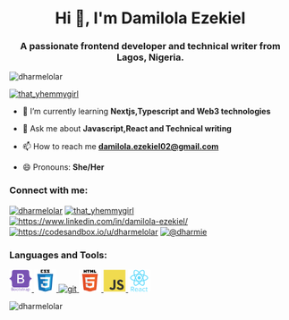 

<!--
**dharmelolar/dharmelolar** is a ✨ _special_ ✨ repository because its `README.md` (this file) appears on your GitHub profile.

Here are some ideas to get you started:

- 🔭 I’m currently working on ...
- 🌱 I’m currently learning ...
- 👯 I’m looking to collaborate on ...
- 🤔 I’m looking for help with ...
- 💬 Ask me about ...
- 📫 How to reach me: ...
- 😄 Pronouns: ...
- ⚡ Fun fact: ...
-->
<h1 align="center">Hi 👋, I'm Damilola Ezekiel</h1>
<h3 align="center">A passionate frontend developer and technical writer from Lagos, Nigeria.</h3>

<p align="left"> <img src="https://komarev.com/ghpvc/?username=dharmelolar&label=Profile%20views&color=0e75b6&style=flat" alt="dharmelolar" /> </p>

<p align="left"> <a href="https://twitter.com/that_yhemmygirl" target="blank"><img src="https://img.shields.io/twitter/follow/that_yhemmygirl?logo=twitter&style=for-the-badge" alt="that_yhemmygirl" /></a> </p>

- 🌱 I’m currently learning **Nextjs,Typescript and Web3 technologies**

- 💬 Ask me about **Javascript,React and Technical writing**

- 📫 How to reach me **damilola.ezekiel02@gmail.com**
  
- 😄 Pronouns: **She/Her**



<h3 align="left">Connect with me:</h3>
<p align="left">
<a href="https://dev.to/dharmelolar" target="blank"><img align="center" src="https://raw.githubusercontent.com/rahuldkjain/github-profile-readme-generator/master/src/images/icons/Social/devto.svg" alt="dharmelolar" height="30" width="40" /></a>
<a href="https://twitter.com/that_yhemmygirl" target="blank"><img align="center" src="https://raw.githubusercontent.com/rahuldkjain/github-profile-readme-generator/master/src/images/icons/Social/twitter.svg" alt="that_yhemmygirl" height="30" width="40" /></a>
<a href="https://linkedin.com/in/https://www.linkedin.com/in/damilola-ezekiel/" target="blank"><img align="center" src="https://raw.githubusercontent.com/rahuldkjain/github-profile-readme-generator/master/src/images/icons/Social/linked-in-alt.svg" alt="https://www.linkedin.com/in/damilola-ezekiel/" height="30" width="40" /></a>
<a href="https://codesandbox.com/https://codesandbox.io/u/dharmelolar" target="blank"><img align="center" src="https://raw.githubusercontent.com/rahuldkjain/github-profile-readme-generator/master/src/images/icons/Social/codesandbox.svg" alt="https://codesandbox.io/u/dharmelolar" height="30" width="40" /></a>
<a href="https://hashnode.com/@dharmie" target="blank"><img align="center" src="https://raw.githubusercontent.com/rahuldkjain/github-profile-readme-generator/master/src/images/icons/Social/hashnode.svg" alt="@dharmie" height="30" width="40" /></a>
</p>

<h3 align="left">Languages and Tools:</h3>
<p align="left"> <a href="https://getbootstrap.com" target="_blank" rel="noreferrer"> <img src="https://raw.githubusercontent.com/devicons/devicon/master/icons/bootstrap/bootstrap-plain-wordmark.svg" alt="bootstrap" width="40" height="40"/> </a> <a href="https://www.w3schools.com/css/" target="_blank" rel="noreferrer"> <img src="https://raw.githubusercontent.com/devicons/devicon/master/icons/css3/css3-original-wordmark.svg" alt="css3" width="40" height="40"/> </a> <a href="https://git-scm.com/" target="_blank" rel="noreferrer"> <img src="https://www.vectorlogo.zone/logos/git-scm/git-scm-icon.svg" alt="git" width="40" height="40"/> </a> <a href="https://www.w3.org/html/" target="_blank" rel="noreferrer"> <img src="https://raw.githubusercontent.com/devicons/devicon/master/icons/html5/html5-original-wordmark.svg" alt="html5" width="40" height="40"/> </a> <a href="https://developer.mozilla.org/en-US/docs/Web/JavaScript" target="_blank" rel="noreferrer"> <img src="https://raw.githubusercontent.com/devicons/devicon/master/icons/javascript/javascript-original.svg" alt="javascript" width="40" height="40"/> </a> <a href="https://reactjs.org/" target="_blank" rel="noreferrer"> <img src="https://raw.githubusercontent.com/devicons/devicon/master/icons/react/react-original-wordmark.svg" alt="react" width="40" height="40"/> </a> </p>

<p><img align="left" src="https://github-readme-stats.vercel.app/api/top-langs?username=dharmelolar&show_icons=true&locale=en&layout=compact" alt="dharmelolar" /></p>

<!-- <p>&nbsp;<img align="center" src="https://github-readme-stats.vercel.app/api?username=dharmelolar&show_icons=true&locale=en" alt="dharmelolar" /></p>

<p><img align="center" src="https://github-readme-streak-stats.herokuapp.com/?user=dharmelolar&" alt="dharmelolar" /></p> -->
